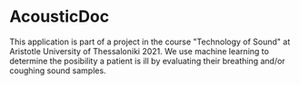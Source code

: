 # AcousticDoc

This application is part of a project in the course "Technology of Sound" at Aristotle University of Thessaloniki 2021. We use machine learning to determine the posibility a patient is ill by evaluating their breathing and/or coughing sound samples. 
